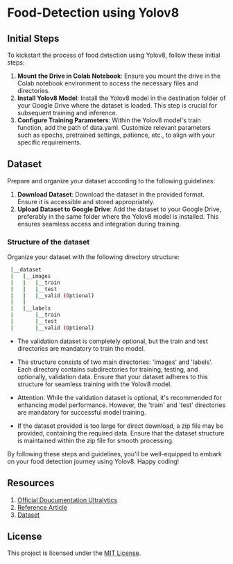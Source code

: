 # Food-Detection using Yolov8

## Initial Steps
To kickstart the process of food detection using Yolov8, follow these initial steps:

1. **Mount the Drive in Colab Notebook**:
    Ensure you mount the drive in the Colab notebook environment to access the necessary files and directories.
2. **Install Yolov8 Model**:
    Install the Yolov8 model in the destination folder of your Google Drive where the dataset is loaded. This step is crucial for subsequent training and inference.
3. **Configure Training Parameters**:
    Within the Yolov8 model's train function, add the path of data.yaml. Customize relevant parameters such as epochs, pretrained settings, patience, etc., to align with your specific requirements.

## Dataset
Prepare and organize your dataset according to the following guidelines:

1. **Download Dataset**:
    Download the dataset in the provided format. Ensure it is accessible and stored appropriately.
2. **Upload Dataset to Google Drive**:
    Add the dataset to your Google Drive, preferably in the same folder where the Yolov8 model is installed. This ensures seamless access and integration during training.

### Structure of the dataset
Organize your dataset with the following directory structure:

```bash
 |__dataset
 |   |__images
 |   |   |__train
 |   |   |__test
 |   |   |__valid (Optional)
 |   |
 |   |__labels
 |       |__train
 |       |__test
 |       |__valid (Optional)
```

* The validation dataset is completely optional, but the train and test directories are mandatory to train the model.

* The structure consists of two main directories: 'images' and 'labels'. 
  Each directory contains subdirectories for training, testing, and optionally, validation data. 
  Ensure that your dataset adheres to this structure for seamless training with the Yolov8 model.

* Attention: While the validation dataset is optional, it's recommended for enhancing model performance. 
  However, the 'train' and 'test' directories are mandatory for successful model training.

* If the dataset provided is too large for direct download, a zip file may be provided, containing the required data. 
  Ensure that the dataset structure is maintained within the zip file for smooth processing.

By following these steps and guidelines, you'll be well-equipped to embark on your food detection journey using Yolov8. Happy coding!

## Resources
1. [Official Doucumentation Ultralytics](https://github.com/ultralytics/ultralytics)
2. [Reference Article](https://medium.com/@cascak/installing-creating-a-custom-dataset-for-yolov8-on-google-colab-a-step-by-step-guide-4ad0a725768d)
3. [Dataset](https://universe.roboflow.com/intel-n2yjd/food-detector-acbog)

## License
This project is licensed under the [MIT License](LICENSE).
